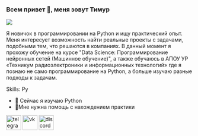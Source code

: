 ### Всем привет 👋, меня зовут Тимур
![](https://i.postimg.cc/L6W8RL75/23f0bea663884019b46bff04670c9d53-png-tplv-6bxrjdptv7-image.png)

Я новичок в программировании на Python и ищу практический опыт. Меня интересует возможность найти реальные проекты с задачами, подобными тем, что решаются в компаниях. В данный момент я прохожу обучение на курсе "Data Science: Программирование нейронных сетей (Машинное обучение)", а также обучаюсь в АПОУ УР «Техникум радиоэлектроники и информационных технологий» где я познаю не само программирование на Python, а больше изучаю разные подходы к задачам.

Skills: Py

- 🌱 Сейчас я изучаю Python
- 🤔Мне нужна помощь с нахождением практики 


[<img src='https://cdn.jsdelivr.net/npm/simple-icons@3.0.1/icons/telegram.svg' alt='telegram' height='40'>](https://t.me/Rizerrr)  [<img src='https://cdn.jsdelivr.net/npm/simple-icons@3.0.1/icons/vk.svg' alt='vk' height='40'>](https://vk.com/rizerr)  [<img src='https://cdn.jsdelivr.net/npm/simple-icons@3.0.1/icons/discord.svg' alt='discord' height='40'>](_rizer_1)  

